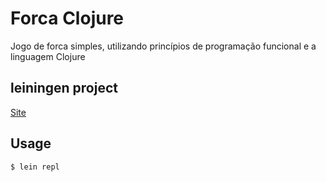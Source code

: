 # Forca Clojure

Jogo de forca simples, utilizando princípios de programação funcional e a linguagem Clojure

## leiningen project

[Site][leiningen-site]

[leiningen-site]:<http://leiningen.org/>

## Usage

```sh
$ lein repl
```